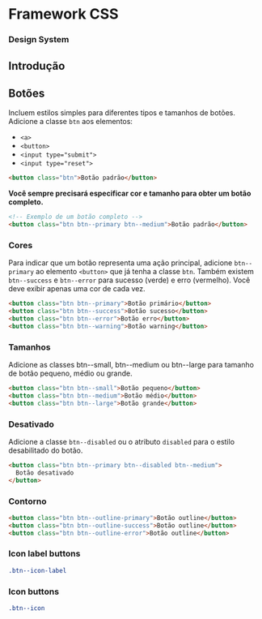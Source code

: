 # Framework CSS

### Design System

## Introdução

## Botões

Incluem estilos simples para diferentes tipos e tamanhos de botões. Adicione a classe `btn` aos elementos:

- `<a>`
- `<button>`
- `<input type="submit">`
- `<input type="reset">`

```html
<button class="btn">Botão padrão</button>
```

**Você sempre precisará especificar cor e tamanho para obter um botão completo.**

```html
<!-- Exemplo de um botão completo -->
<button class="btn btn--primary btn--medium">Botão padrão</button>
```

### Cores

Para indicar que um botão representa uma ação principal, adicione `btn--primary` ao elemento `<button>` que já tenha a classe `btn`. Também existem `btn--success` e `btn--error` para sucesso (verde) e erro (vermelho). Você deve exibir apenas uma cor de cada vez.

```html
<button class="btn btn--primary">Botão primário</button>
<button class="btn btn--success">Botão sucesso</button>
<button class="btn btn--error">Botão erro</button>
<button class="btn btn--warning">Botão warning</button>
```

### Tamanhos

Adicione as classes btn--small, btn--medium ou btn--large para tamanho de botão pequeno, médio ou grande.

```html
<button class="btn btn--small">Botão pequeno</button>
<button class="btn btn--medium">Botão médio</button>
<button class="btn btn--large">Botão grande</button>
```

### Desativado

Adicione a classe `btn--disabled` ou o atributo `disabled` para o estilo desabilitado do botão.

```html
<button class="btn btn--primary btn--disabled btn--medium">
  Botão desativado
</button>
```

### Contorno

```html
<button class="btn btn--outline-primary">Botão outline</button>
<button class="btn btn--outline-success">Botão outline</button>
<button class="btn btn--outline-error">Botão outline</button>
```

### Icon label buttons

```css
.btn--icon-label
```

### Icon buttons

```css
.btn--icon
```
